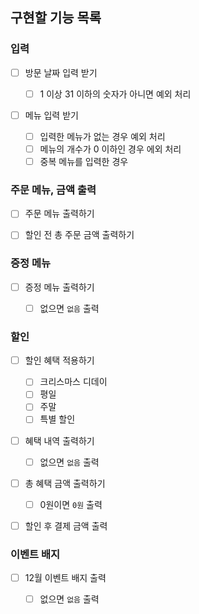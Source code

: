 ## 구현할 기능 목록

### 입력

- [ ] 방문 날짜 입력 받기

  - [ ] 1 이상 31 이하의 숫자가 아니면 예외 처리

- [ ] 메뉴 입력 받기

  - [ ] 입력한 메뉴가 없는 경우 예외 처리
  - [ ] 메뉴의 개수가 0 이하인 경우 에외 처리
  - [ ] 중복 메뉴를 입력한 경우

### 주문 메뉴, 금액 출력

- [ ] 주문 메뉴 출력하기

- [ ] 할인 전 총 주문 금액 출력하기

### 증정 메뉴

- [ ] 증정 메뉴 출력하기

  - [ ] 없으면 `없음` 출력

### 할인

- [ ] 할인 혜택 적용하기

  - [ ] 크리스마스 디데이
  - [ ] 평일
  - [ ] 주말
  - [ ] 특별 할인

- [ ] 혜택 내역 출력하기

  - [ ] 없으면 `없음` 출력

- [ ] 총 혜택 금액 출력하기

  - [ ] 0원이면 `0원` 출력

- [ ] 할인 후 결제 금액 출력

### 이벤트 배지

- [ ] 12월 이벤트 배지 출력

  - [ ] 없으면 `없음` 출력
